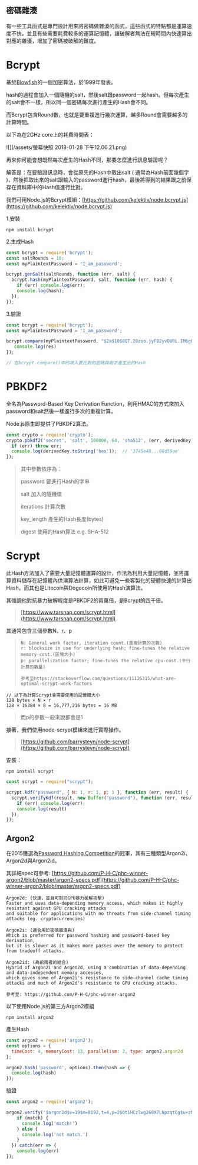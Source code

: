 ## 密碼雜湊

有一些工具函式是專門設計用來將密碼做雜湊的函式，這些函式的特點都是運算速度不快，並且有些需要耗費較多的運算記憶體，讓破解者無法在短時間內快速算出對應的雜湊，增加了密碼被破解的難度。

# Bcrypt

基於[Blowfish](https://baike.baidu.com/item/Blowfish/1677776)的一個加密算法，於1999年發表。

hash的過程會加入一個隨機的salt，然後salt跟password一起hash。但每次產生的salt會不一樣，所以同一個密碼每次進行產生的Hash會不同。

而Bcrypt包含Round數，也就是要重複進行幾次運算，越多Round會需要越多的計算時間。

以下為在2GHz core上的耗費時間表：

![](/assets/螢幕快照 2018-01-28 下午12.06.21.png)

再來你可能會想既然每次產生的Hash不同，那要怎麼進行訊息驗證呢？

解答是：在要驗證訊息時，會從原先的Hash中取出salt \( 通常為Hash前面幾個字 \)，然後把取出來的salt跟輸入的password進行hash，最後將得到的結果跟之前保存在資料庫中的Hash值進行比對。

我們可用Node.js的Bcrypt模組：[https://github.com/kelektiv/node.bcrypt.js](https://github.com/kelektiv/node.bcrypt.js)

1.安裝

```
npm install bcrypt
```

2.生成Hash

```js
const bcrypt = require('bcrypt');
const saltRounds = 10;
const myPlaintextPassword = 'I_am_password';

bcrypt.genSalt(saltRounds, function (err, salt) {
  bcrypt.hash(myPlaintextPassword, salt, function (err, hash) {
    if (err) console.log(err);
    console.log(hash);
  });
});
```

3.驗證

```js
const bcrypt = require('bcrypt');
const myPlaintextPassword = 'I_am_password';

bcrypt.compare(myPlaintextPassword, "$2a$10$8QT.28zoo.jyFB2yvDURL.IM6gL4YJHGsr1PUysnFuGeqeDeooxuK", function(err, res) {
   console.log(res)
});

// 在bcrypt.compare()中的填入要比對的密碼與剛才產生出的Hash
```

# PBKDF2

全名為Password-Based Key Derivation Function，利用HMAC的方式來加入password和salt然後一樣進行多次的重複計算。

Node.js原生即提供了PBKDF2算法。

```js
const crypto = require('crypto');
crypto.pbkdf2('secret', 'salt', 100000, 64, 'sha512', (err, derivedKey) => {
  if (err) throw err;
  console.log(derivedKey.toString('hex'));  // '3745e48...08d59ae'
});
```

> 其中參數依序為：
>
> password 要進行Hash的字串
>
> salt 加入的隨機值
>
> iterations 計算次數
>
> key\_length 產生的Hash長度\(bytes\)
>
> digest 使用的Hash算法 e.g. SHA-512

# Scrypt

此Hash方法加入了需要大量記憶體運算的設計，作法為利用大量記憶體，並將運算資料儲存在記憶體內供演算法計算，如此可避免一些客製化的硬體快速的計算出Hash。而其也是Litecoin與Dogecoin所使用的Hash演算法。

其強調他對抗暴力破解程度是PBKDF2的兩萬倍，是Bcrypt的四千倍。

> [https://www.tarsnap.com/scrypt.html](https://www.tarsnap.com/scrypt.html)

其通常包含三個參數N、r、p

> ```
> N: General work factor, iteration count.(重複計算的次數)
> r: blocksize in use for underlying hash; fine-tunes the relative memory-cost.(區塊大小)
> p: parallelization factor; fine-tunes the relative cpu-cost.(平行計算的數量)
>
> 參考至https://stackoverflow.com/questions/11126315/what-are-optimal-scrypt-work-factors
> ```

```
// 以下為計算Scrypt會需要使用的記憶體大小
128 bytes × N × r
128 × 16384 × 8 = 16,777,216 bytes = 16 MB
```

> 而p的參數一般來說都會是1

接著，我們使用node-scrypt模組來進行實際操作。

> [https://github.com/barrysteyn/node-scrypt](https://github.com/barrysteyn/node-scrypt)

安裝：

```
npm install scrypt
```

```js
const scrypt = require("scrypt");

scrypt.kdf("password", { N: 1, r: 1, p: 1 }, function (err, result) {
  scrypt.verifyKdf(result, new Buffer("password"), function (err, result) {
    if (err) console.log(err);
    console.log(result)
  });
});
```

## Argon2

在2015獲選為[Password Hashing Competition](https://en.wikipedia.org/wiki/Password_Hashing_Competition)的冠軍，其有三種類型Argon2i、Argon2d與Argon2id。

其詳細spec可參考: [https://github.com/P-H-C/phc-winner-argon2/blob/master/argon2-specs.pdf](https://github.com/P-H-C/phc-winner-argon2/blob/master/argon2-specs.pdf)

```
Argon2d: (快速，並且可對抗GPU暴力破解攻擊)
Faster and uses data-depending memory access, which makes it highly resistant against GPU cracking attacks 
and suitable for applications with no threats from side-channel timing attacks (eg. cryptocurrencies)

Argon2i: (適合用於密碼雜湊與)
Which is preferred for password hashing and password-based key derivation, 
but it is slower as it makes more passes over the memory to protect from tradeoff attacks.

Argon2id: (為前兩者的結合)
Hybrid of Argon2i and Argon2d, using a combination of data-depending and data-independent memory accesses, 
which gives some of Argon2i's resistance to side-channel cache timing attacks and much of Argon2d's resistance to GPU cracking attacks.

參考至: https://github.com/P-H-C/phc-winner-argon2
```

以下使用Node.js的第三方Argon2模組

```
npm install argon2
```

產生Hash

```js
const argon2 = require('argon2');
const options = {
  timeCost: 4, memoryCost: 13, parallelism: 2, type: argon2.argon2d
};

argon2.hash('password', options).then(hash => {
  console.log(hash)
});
```

驗證

```js
const argon2 = require('argon2');

argon2.verify('$argon2d$v=19$m=8192,t=4,p=2$Qt1HCzlwg260X7LNpzqtCg$u+zNJnC2s7gs6vJ6rzlR6usRIKJdvqGGKjALr47txg0', 'password').then(match => {
    if (match) {
      console.log('match!')
    } else {
      console.log('not match.')
    }
  }).catch(err => {
    console.log(err)
});
```




